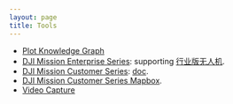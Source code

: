 ```yaml
---
layout: page
title: Tools
---
```



* [Plot Knowledge Graph](knowledge_graph_plot)
* [DJI Mission Enterprise Series](dji_mission): supporting [行业版无人机](https://enterprise.dji.com/cn?site=brandsite&from=nav).
* [DJI Mission Customer Series](dji_mission_customer): [doc](https://deepmirror.larksuite.com/docx/MgbHdaKTyo3f5VxPxURuJFkAsAg).
* [DJI Mission Customer Series Mapbox](dji_mission_customer_mapbox).
* [Video Capture](video_capture/index)

